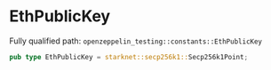 # EthPublicKey

Fully qualified path: `openzeppelin_testing::constants::EthPublicKey`

```rust
pub type EthPublicKey = starknet::secp256k1::Secp256k1Point;
```

